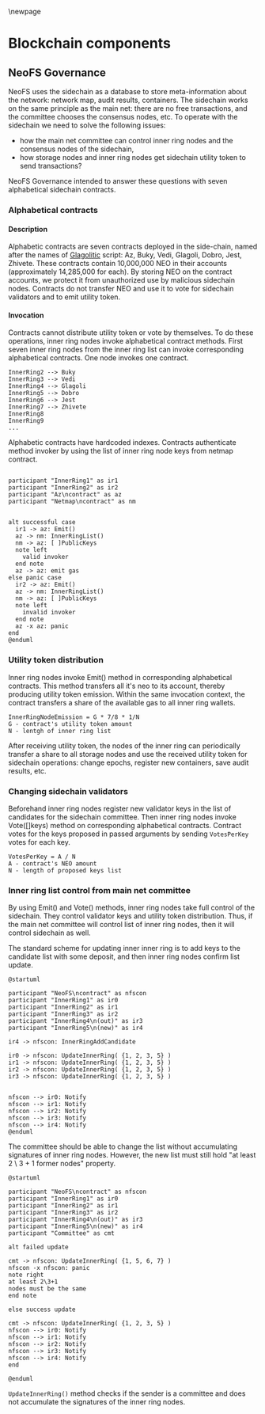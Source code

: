 \newpage

# Blockchain components

## NeoFS Governance

NeoFS uses the sidechain as a database to store meta-information about the 
network: network map, audit results, containers. The sidechain works on the 
same principle as the main net: there are no free transactions, and the 
committee chooses the consensus nodes, etc. To operate with the sidechain we 
need to solve the following issues:

  - how the main net committee can control inner ring nodes and the 
consensus nodes of the sidechain,
  - how storage nodes and inner ring nodes get sidechain utility token to send 
transactions?

NeoFS Governance intended to answer these questions with seven alphabetical 
sidechain contracts.

### Alphabetical contracts

#### Description

Alphabetic contracts are seven contracts deployed in the side-chain, named 
after the names of [Glagolitic](https://en.wikipedia.org/wiki/Glagolitic_script) 
script: Az, Buky, Vedi, Glagoli, Dobro, Jest, Zhivete. These 
contracts contain 10,000,000 NEO in their accounts (approximately 14,285,000 
for each). By storing NEO on the contract accounts, we protect it from unauthorized 
use by malicious sidechain nodes. Contracts do not transfer NEO and use it to vote 
for sidechain validators and to emit utility token.

#### Invocation

Contracts cannot distribute utility token or vote by themselves. To do these 
operations, inner ring nodes invoke alphabetical contract methods. First seven 
inner ring nodes from the inner ring list can invoke corresponding alphabetical 
contracts. One node invokes one contract. 

``` InnerRing1 --> Az
InnerRing2 --> Buky
InnerRing3 --> Vedi
InnerRing4 --> Glagoli
InnerRing5 --> Dobro
InnerRing6 --> Jest
InnerRing7 --> Zhivete
InnerRing8
InnerRing9
...
```

Alphabetic contracts have hardcoded indexes. Contracts authenticate method 
invoker by using the list of inner ring node keys from netmap contract.

``` @startuml

participant "InnerRing1" as ir1
participant "InnerRing2" as ir2
participant "Az\ncontract" as az
participant "Netmap\ncontract" as nm


alt successful case
  ir1 -> az: Emit()
  az -> nm: InnerRingList()
  nm -> az: [ ]PublicKeys
  note left
    valid invoker
  end note
  az -> az: emit gas
else panic case
  ir2 -> az: Emit()
  az -> nm: InnerRingList()
  nm -> az: [ ]PublicKeys
  note left
    invalid invoker
  end note
  az -x az: panic
end
@enduml
```

### Utility token distribution

Inner ring nodes invoke Emit() method in corresponding alphabetical contracts. 
This method transfers all it's neo to its account, thereby producing utility 
token emission. Within the same invocation context, the contract transfers a 
share of the available gas to all inner ring wallets. 

```
InnerRingNodeEmission = G * 7/8 * 1/N 
G - contract's utility token amount 
N - lentgh of inner ring list
```

After receiving utility token, the nodes of the inner ring can periodically 
transfer a share to all storage nodes and use the received utility token for 
sidechain operations: change epochs, register new containers, save audit 
results, etc.


### Changing sidechain validators

Beforehand inner ring nodes register new validator keys in the list of candidates 
for the sidechain committee. Then inner ring nodes invoke Vote([]keys) method on 
corresponding alphabetical contracts. Contract votes for the keys proposed in 
passed arguments by sending `VotesPerKey` votes for each key.

```
VotesPerKey = A / N
A - contract's NEO amount
N - length of proposed keys list
```

### Inner ring list control from main net committee

By using Emit() and Vote() methods, inner ring nodes take full control of the 
sidechain. They control validator keys and utility token distribution. Thus, if 
the main net committee will control list of inner ring nodes, then it will 
control sidechain as well. 

The standard scheme for updating inner inner ring is to add keys to the 
candidate list with some deposit, and then inner ring nodes confirm list update.

```
@startuml

participant "NeoFS\ncontract" as nfscon
participant "InnerRing1" as ir0
participant "InnerRing2" as ir1
participant "InnerRing3" as ir2
participant "InnerRing4\n(out)" as ir3
participant "InnerRing5\n(new)" as ir4

ir4 -> nfscon: InnerRingAddCandidate

ir0 -> nfscon: UpdateInnerRing( {1, 2, 3, 5} )
ir1 -> nfscon: UpdateInnerRing( {1, 2, 3, 5} )
ir2 -> nfscon: UpdateInnerRing( {1, 2, 3, 5} )
ir3 -> nfscon: UpdateInnerRing( {1, 2, 3, 5} )


nfscon --> ir0: Notify
nfscon --> ir1: Notify
nfscon --> ir2: Notify
nfscon --> ir3: Notify
nfscon --> ir4: Notify
@enduml
```

The committee should be able to change the list without accumulating signatures 
of inner ring nodes. However, the new list must still hold  "at least 2 \ 3 + 1 
former nodes" property.

```
@startuml

participant "NeoFS\ncontract" as nfscon
participant "InnerRing1" as ir0
participant "InnerRing2" as ir1
participant "InnerRing3" as ir2
participant "InnerRing4\n(out)" as ir3
participant "InnerRing5\n(new)" as ir4
participant "Committee" as cmt

alt failed update

cmt -> nfscon: UpdateInnerRing( {1, 5, 6, 7} )
nfscon -x nfscon: panic
note right
at least 2\3+1
nodes must be the same
end note

else success update

cmt -> nfscon: UpdateInnerRing( {1, 2, 3, 5} )
nfscon --> ir0: Notify
nfscon --> ir1: Notify
nfscon --> ir2: Notify
nfscon --> ir3: Notify
nfscon --> ir4: Notify
end

@enduml
```

`UpdateInnerRing()` method checks if the sender is a committee and does not 
accumulate the signatures of the inner ring nodes.
